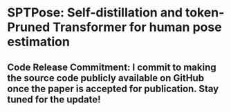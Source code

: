 # SPTPose: Self-distillation and token-Pruned Transformer for human pose estimation
## Code Release Commitment: I commit to making the source code publicly available on GitHub once the paper is accepted for publication. Stay tuned for the update!

